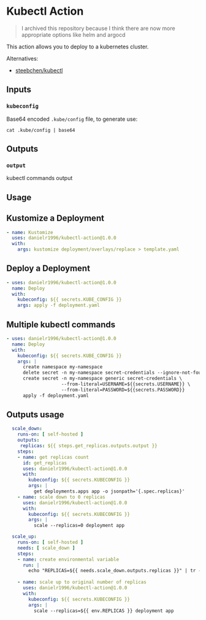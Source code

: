 # Kubectl Action

> I archived this repository because I think there are now more appropriate options like helm and argocd

This action allows you to deploy to a kubernetes cluster.

Alternatives:

- [steebchen/kubectl](https://github.com/marketplace/actions/kubernetes-cli-kubectl)

## Inputs

### `kubeconfig`

Base64 encoded `.kube/config` file, to generate use:
```shell script
cat .kube/config | base64
```

## Outputs
### `output`

kubectl commands output


## Usage
## Kustomize a Deployment
```yaml
- name: Kustomize
  uses: danielr1996/kubectl-action@1.0.0
  with:
    args: kustomize deployment/overlays/replace > template.yaml
```

## Deploy a Deployment
```yaml
- uses: danielr1996/kubectl-action@1.0.0
  name: Deploy
  with:
    kubeconfig: ${{ secrets.KUBE_CONFIG }}
    args: apply -f deployment.yaml
```


## Multiple kubectl commands
```yaml
- uses: danielr1996/kubectl-action@1.0.0
  name: Deploy
  with:
    kubeconfig: ${{ secrets.KUBE_CONFIG }}
    args: |
      create namespace my-namespace
      delete secret -n my-namespace secret-credentials --ignore-not-found
      create secret -n my-namespace generic secret-credentials \
                    --from-literal=USERNAME=${{secrets.USERNAME}} \
                    --from-literal=PASSWORD=${{secrets.PASSWORD}}
      apply -f deployment.yaml
```



## Outputs usage

```yaml
  scale_down:
    runs-on: [ self-hosted ]
    outputs:
     replicas: ${{ steps.get_replicas.outputs.output }}
    steps:
    - name: get replicas count
      id: get_replicas
      uses: danielr1996/kubectl-action@1.0.0
      with:
        kubeconfig: ${{ secrets.KUBECONFIG }}
        args: |
          get deployments.apps app -o jsonpath='{.spec.replicas}'
    - name: scale down to 0 replicas
      uses: danielr1996/kubectl-action@1.0.0
      with:
        kubeconfig: ${{ secrets.KUBECONFIG }}
        args: |
          scale --replicas=0 deployment app

  scale_up:
    runs-on: [ self-hosted ]
    needs: [ scale_down ]
    steps:          
    - name: create environmental variable
      run: |
        echo "REPLICAS=${{ needs.scale_down.outputs.replicas }}" | tr -d "'" >> $GITHUB_ENV
        
    - name: scale up to original number of replicas
      uses: danielr1996/kubectl-action@1.0.0
      with:
        kubeconfig: ${{ secrets.KUBECONFIG }}
        args: |
          scale --replicas=${{ env.REPLICAS }} deployment app
```
